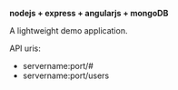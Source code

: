 <b> nodejs + express + angularjs + mongoDB</b>
<p>A lightweight demo application.</p>

API uris:
<ul>
<li>servername:port/#</li>
<li>servername:port/users</li>
</ul>
